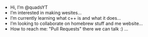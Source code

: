 - Hi, I’m @quadsYT
- I’m interested in making wesites...
- I’m currently learning what c++ is and what it does...
- I’m looking to collaborate on homebrew stuff and me website...
- How to reach me: "Pull Requests" there we can talk :) ...

<!---
quadsYT/quadsYT is a ✨ special ✨ repository because its `README.md` (this file) appears on your GitHub profile.
You can click the Preview link to take a look at your changes.
--->
